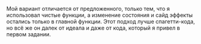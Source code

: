Мой вариант отличается от предложенного, только тем, что я использовал чистые функции, а изменение состояния и сайд эффекты остались только в главной функции.
Этот подход лучше спагетти-кода, но всё же он далек от идеала и даже от кода, который я привел в первом задании.